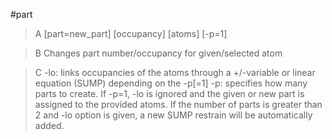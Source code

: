 #part

>A [part=new_part] [occupancy] [atoms] [-p=1]

>B Changes part number/occupancy for given/selected atom

>C -lo: links occupancies of the atoms through a +/-variable or linear equation (SUMP) depending on the -p[=1]
-p:  specifies how many parts to create. If -p=1, -lo is ignored and the given or new part is assigned to the provided atoms. If the number of parts is greater than 2 and -lo option is given, a new SUMP restrain will be automatically added.
